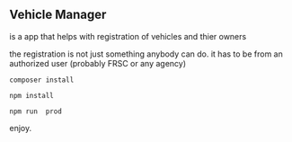 ## Vehicle Manager
is a app that helps with registration of vehicles and thier owners

the registration is not just something anybody can do.
it has to be from an authorized user (probably FRSC or any agency)

`composer install`

`npm install`

`npm run  prod`

enjoy.